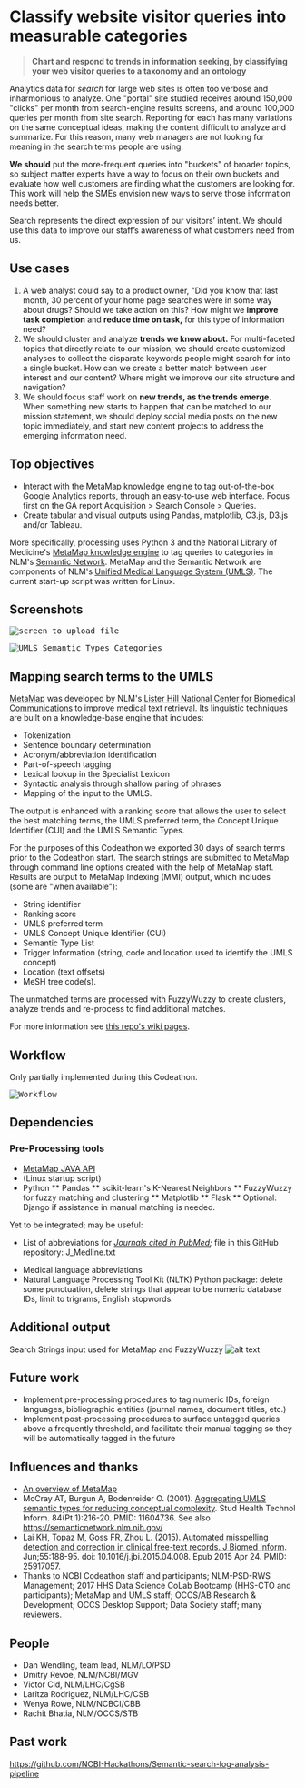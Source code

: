 # Classify website visitor queries into measurable categories

> **Chart and respond to trends in information seeking, by classifying your web visitor queries to a taxonomy and an ontology**

Analytics data for *search* for large web sites is often too verbose and inharmonious to analyze. One "portal" site studied receives around 150,000 "clicks" per month from search-engine results screens, and around 100,000 queries per month from site search. Reporting for each has many variations on the same conceptual ideas, making the content difficult to analyze and summarize. For this reason, many web managers are not looking for meaning in the search terms people are using. 

**We should** put the more-frequent queries into "buckets" of broader topics, so subject matter experts have a way to focus on their own buckets and evaluate how well customers are finding what the customers are looking for. This work will help the SMEs envision new ways to serve those information needs better.

Search represents the direct expression of our visitors’ intent. We should use this data to improve our staff’s awareness of what customers need from us. 

## Use cases

1. A web analyst could say to a product owner, "Did you know that last month, 30 percent of your home page searches were in some way about drugs? Should we take action on this? How might we **improve task completion** and **reduce time on task,** for this type of information need?
2. We should cluster and analyze **trends we know about.** For multi-faceted topics that directly relate to our mission, we should create customized analyses to collect the disparate keywords people might search for into a single bucket. How can we create a better match between user interest and our content? Where might we improve our site structure and navigation? 
3. We should focus staff work on **new trends, as the trends emerge.** When something new starts to happen that can be matched to our mission statement, we should deploy social media posts on the new topic immediately, and start new content projects to address the emerging information need.

## Top objectives

* Interact with the MetaMap knowledge engine to tag out-of-the-box Google Analytics reports, through an easy-to-use web interface. Focus first on the GA report Acquisition > Search Console > Queries.
* Create tabular and visual outputs using Pandas, matplotlib, C3.js, D3.js and/or Tableau.

More specifically, processing uses Python 3 and the National Library of Medicine's [MetaMap knowledge engine](https://metamap.nlm.nih.gov) to tag queries to categories in NLM's [Semantic Network](https://semanticnetwork.nlm.nih.gov). MetaMap and the Semantic Network are components of NLM's [Unified Medical Language System (UMLS)](https://www.nlm.nih.gov/research/umls/index.html). The current start-up script was written for Linux.

## Screenshots

<kbd><img src="https://github.com/NCBI-Codeathons/Use-UMLS-and-Python-to-classify-website-visitor-queries-into-measurable-categories/blob/master/screenshot-input.png" alt="screen to upload file" /></kbd>

<kbd><img src="https://github.com/NCBI-Codeathons/Use-UMLS-and-Python-to-classify-website-visitor-queries-into-measurable-categories/blob/master/metamap%20output.JPG" alt="UMLS Semantic Types Categories" /></kbd>

## Mapping search terms to the UMLS

[MetaMap](https://metamap.nlm.nih.gov) was developed by NLM's [Lister Hill National Center for Biomedical Communications](https://lhncbc.nlm.nih.gov/) to improve medical text retrieval. Its linguistic techniques are built on a knowledge-base engine that includes: 
* Tokenization
* Sentence boundary determination
* Acronym/abbreviation identification
* Part-of-speech tagging
* Lexical lookup in the Specialist Lexicon
* Syntactic analysis through shallow paring of phrases
* Mapping of the input to the UMLS. 

The output is enhanced with a ranking score that allows the user to select the best matching terms, the UMLS preferred term, the Concept Unique Identifier (CUI) and the UMLS Semantic Types.

For the purposes of this Codeathon we exported 30 days of search terms prior to the Codeathon start. The search strings are submitted to MetaMap through command line options created with the help of MetaMap staff. Results are output to MetaMap Indexing (MMI) output, which includes (some are "when available"):
* String identifier
* Ranking score
* UMLS preferred term
* UMLS Concept Unique Identifier (CUI)
* Semantic Type List
* Trigger Information (string, code and location used to identify the UMLS concept)
* Location (text offsets)
* MeSH tree code(s).

The unmatched terms are processed with FuzzyWuzzy to create clusters, analyze trends and re-process to find additional matches.

For more information see [this repo's wiki pages](https://github.com/NCBI-Codeathons/Use-UMLS-and-Python-to-classify-website-visitor-queries-into-measurable-categories/wiki).

## Workflow

Only partially implemented during this Codeathon.

<kbd><img src="https://github.com/NCBI-Codeathons/Use-UMLS-and-Python-to-classify-website-visitor-queries-into-measurable-categories/blob/master/workflow.png" alt="Workflow" /></kbd>

## Dependencies

### Pre-Processing tools

* [MetaMap JAVA API](https://metamap.nlm.nih.gov/JavaApi.shtml)
* (Linux startup script)
* Python
** Pandas
** scikit-learn's K-Nearest Neighbors
** FuzzyWuzzy for fuzzy matching and clustering
** Matplotlib
** Flask
** Optional: Django if assistance in manual matching is needed.

Yet to be integrated; may be useful:

* List of abbreviations for *[Journals cited in PubMed](https://www.nlm.nih.gov/bsd/serfile_addedinfo.html);* file in this GitHub repository: J_Medline.txt
- Medical language abbreviations
- Natural Language Processing Tool Kit (NLTK) Python package: delete some punctuation, delete strings that appear to be numeric database IDs, limit to trigrams, English stopwords.

## Additional output

Search Strings input used for MetaMap and FuzzyWuzzy
![alt text](https://github.com/NCBI-Codeathons/Use-UMLS-and-Python-to-classify-website-visitor-queries-into-measurable-categories/blob/master/wordcloud_search_strings.JPG "Search terms")

## Future work

- Implement pre-processing procedures to tag numeric IDs, foreign languages, bibliographic entities (journal names, document titles, etc.)
- Implement post-processing procedures to surface untagged queries above a frequently threshold, and facilitate their manual tagging so they will be automatically tagged in the future

## Influences and thanks

* [An overview of MetaMap](https://ii.nlm.nih.gov/Publications/Papers/JAMIA.2010.17.Aronson.pdf)
* McCray AT, Burgun A, Bodenreider O. (2001). [Aggregating UMLS semantic types for reducing conceptual complexity](https://www.ncbi.nlm.nih.gov/pubmed/?term=11604736). Stud Health Technol Inform. 84(Pt 1):216-20. PMID: 11604736. See also https://semanticnetwork.nlm.nih.gov/
* Lai KH, Topaz M, Goss FR, Zhou L. (2015). [Automated misspelling detection and correction in clinical free-text records. J Biomed Inform](https://www.ncbi.nlm.nih.gov/pubmed/?term=25917057%5Buid%5D). Jun;55:188-95. doi: 10.1016/j.jbi.2015.04.008. Epub 2015 Apr 24. PMID: 25917057.
* Thanks to NCBI Codeathon staff and participants; NLM-PSD-RWS Management; 2017 HHS Data Science CoLab Bootcamp (HHS-CTO and participants); MetaMap and UMLS staff; OCCS/AB Research & Development; OCCS Desktop Support; Data Society staff; many reviewers.

## People

* Dan Wendling, team lead, NLM/LO/PSD
* Dmitry Revoe, NLM/NCBI/MGV
* Victor Cid, NLM/LHC/CgSB
* Laritza Rodriguez, NLM/LHC/CSB
* Wenya Rowe, NLM/NCBCI/CBB
* Rachit Bhatia, NLM/OCCS/STB

## Past work

https://github.com/NCBI-Hackathons/Semantic-search-log-analysis-pipeline
